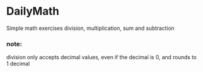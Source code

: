 # DailyMath
Simple math exercises
division, multiplication, sum and subtraction

### note:
division only accepts decimal values, even if the decimal is 0, and rounds to 1 decimal

